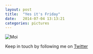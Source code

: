 ```yaml
---
layout: post
title:  "Yes it's Friday"
date:   2014-07-04 13:13:21
categories: pictures
---
```


![Moi](https://raw.githubusercontent.com/raphaelleheaf/nevercinderella/gh-pages/_assets/pool.jpg)

Keep in touch by following me on [Twitter](https://twitter.com/cinderellanever) 


